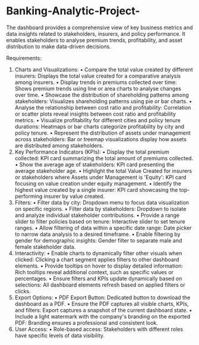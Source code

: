 # Banking-Analytic-Project-
The dashboard provides a comprehensive view of key business metrics and data insights related to stakeholders, insurers, and policy performance. It enables stakeholders to analyse premium trends, profitability, and asset distribution to make data-driven decisions.


Requirements:  
1. Charts and Visualizations:
•	Compare the total value created by different insurers: Displays the total value created for a comparative analysis among insurers.
•	Display trends in premiums collected over time: Shows premium trends using line or area charts to analyse changes over time.
•	Showcase the distribution of shareholding patterns among stakeholders: Visualizes shareholding patterns using pie or bar charts.
•	Analyse the relationship between cost ratio and profitability: Correlation or scatter plots reveal insights between cost ratio and profitability metrics.
•	Visualize profitability for different cities and policy tenure durations: Heatmaps or bar charts categorize profitability by city and policy tenure.
•	Represent the distribution of assets under management across stakeholders: Bar or treemap visualizations display how assets are distributed among stakeholders.
2. Key Performance Indicators (KPIs):
•	Display the total premium collected: KPI card summarizing the total amount of premiums collected.
•	Show the average age of stakeholders: KPI card presenting the average stakeholder age.
•	Highlight the total Value Created for insurers or stakeholders where Assets under Management is 'Equity': KPI card focusing on value creation under equity management.
•	Identify the highest value created by a single insurer: KPI card showcasing the top-performing insurer by value created.
3. Filters:
•	Filter data by city: Dropdown menu to focus data visualization on specific regions.
•	Filter data by stakeholders: Dropdown to isolate and analyze individual stakeholder contributions.
•	Provide a range slider to filter policies based on tenure: Interactive slider to set tenure ranges.
•	Allow filtering of data within a specific date range: Date picker to narrow data analysis to a desired timeframe.
•	Enable filtering by gender for demographic insights: Gender filter to separate male and female stakeholder data.
4. Interactivity:
•	Enable charts to dynamically filter other visuals when clicked: Clicking a chart segment applies filters to other dashboard elements.
•	Provide tooltips on hover to display detailed information: Rich tooltips reveal additional context, such as specific values or percentages.
•	Ensure filters and KPIs update dynamically based on selections: All dashboard elements refresh based on applied filters or clicks.
5. Export Options:
•	PDF Export Button: Dedicated button to download the dashboard as a PDF.
•	Ensure the PDF captures all visible charts, KPIs, and filters: Export captures a snapshot of the current dashboard state.
•	Include a light watermark with the company's branding on the exported PDF: Branding ensures a professional and consistent look.
6. User Access:
•	Role-based access: Stakeholders with different roles have specific levels of data visibility.


